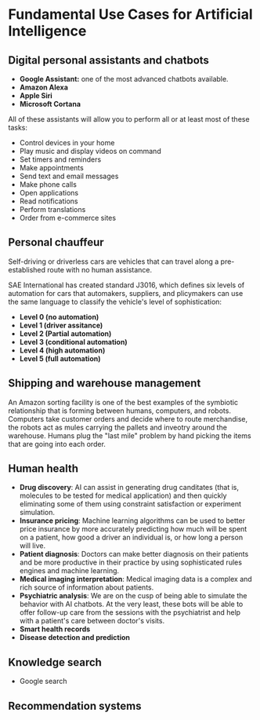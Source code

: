 # Fundamental Use Cases for Artificial Intelligence

## Digital personal assistants and chatbots

- **Google Assistant:** one of the most advanced chatbots available.
- **Amazon Alexa**
- **Apple Siri**
- **Microsoft Cortana**

All of these assistants will allow you to perform all or at least most of these tasks:
- Control devices in your home
- Play music and display videos on command
- Set timers and reminders
- Make appointments
- Send text and email messages
- Make phone calls
- Open applications
- Read notifications
- Perform translations
- Order from e-commerce sites

## Personal chauffeur

Self-driving or driverless cars are vehicles that can travel along a pre-established route with no human assistance.

SAE International has created standard J3016, which defines six levels of automation for cars that automakers, suppliers, and plicymakers can use the same language to classify the vehicle's level of sophistication:
- **Level 0 (no automation)**
- **Level 1 (driver assitance)**
- **Level 2 (Partial automation)**
- **Level 3 (conditional automation)**
- **Level 4 (high automation)**
- **Level 5 (full automation)**

## Shipping and warehouse management

An Amazon sorting facility is one of the best examples of the symbiotic relationship that is forming between humans, computers, and robots. Computers take customer orders and decide where to route merchandise, the robots act as mules carrying the pallets and inveotry around the warehouse. Humans plug the "last mile" problem by hand picking the items that are going into each order.

## Human health

- **Drug discovery**: AI can assist in generating drug canditates (that is, molecules to be tested for medical application) and then quickly eliminating some of them using constraint satisfaction or experiment simulation.
- **Insurance pricing**: Machine learning algorithms can be used to better price insurance by more accurately predicting how much will be spent on a patient, how good a driver an individual is, or how long a person will live.
- **Patient diagnosis**: Doctors can make better diagnosis on their patients and be more productive in their practice by using sophisticated rules engines and machine learning.
- **Medical imaging interpretation**: Medical imaging data is a complex and rich source of information about patients.
- **Psychiatric analysis**: We are on the cusp of being able to simulate the behavior with AI chatbots. At the very least, these bots will be able to offer follow-up care from the sessions with the psychiatrist and help with a patient's care between doctor's visits.
- **Smart health records**
- **Disease detection and prediction**

## Knowledge search

- Google search

## Recommendation systems